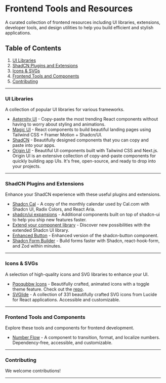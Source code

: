 # Frontend Tools and Resources

A curated collection of frontend resources including UI libraries, extensions, developer tools, and design utilities to help you build efficient and stylish applications.

## Table of Contents
1. [UI Libraries](#ui-libraries)
2. [ShadCN Plugins and Extensions](#shadcn-plugins-and-extensions)
3. [Icons & SVGs](#icons--svgs)
4. [Frontend Tools and Components](#frontend-tools-and-components)
5. [Contributing](#contributing)

---

### UI Libraries

A collection of popular UI libraries for various frameworks.

- [Aeternity UI](https://ui.aceternity.com/) - Copy-paste the most trending React components without having to worry about styling and animations.
- [Magic UI](https://magicui.design/) - React components to build beautiful landing pages using Tailwind CSS + Framer Motion + Shadcn/UI.
- [ShadCN](https://ui.shadcn.com/) - Beautifully designed components that you can copy and paste into your apps.
- [Origin UI](https://originui.com/) - Beautiful UI components built with Tailwind CSS and Next.js. Origin UI is an extensive collection of copy-and-paste components for quickly building app UIs. It's free, open-source, and ready to drop into your projects.

---

### ShadCN Plugins and Extensions

Enhance your ShadCN experience with these useful plugins and extensions.

- [Shadcn Cal](https://shadcn-cal-com.vercel.app/) - A copy of the monthly calendar used by Cal.com with Shadcn UI, Radix Colors, and React Aria.
- [shadcn/ui expansions](https://shadcnui-expansions.typeart.cc/) - Additional components built on top of shadcn-ui to help you ship new features faster.
- [Extend your component library](https://shadcn-extension.vercel.app/) - Discover new possibilities with the extended Shadcn UI library.
- [Enhanced Button](https://enhanced-button.vercel.app/) - Enhanced version of the shadcn-button component.
- [Shadcn Form Builder](https://shadcn-form-build.vercel.app/) - Build forms faster with Shadcn, react-hook-form, and Zod within minutes.

---

### Icons & SVGs

A selection of high-quality icons and SVG libraries to enhance your UI.

- [Pqoqubbw Icons](https://icons.pqoqubbw.dev/) - Beautifully crafted, animated icons with a toggle theme feature. Check out the [repo](https://icons.pqoqubbw.dev/).
- [SVGlide](https://svglide.vercel.app/) - A collection of 331 beautifully crafted SVG icons from Lucide for React applications. Accessible and customizable.

---

### Frontend Tools and Components

Explore these tools and components for frontend development.

- [Number Flow](https://number-flow.barvian.me/) - A component to transition, format, and localize numbers. Dependency-free, accessible, and customizable.

---

### Contributing

We welcome contributions!

---
